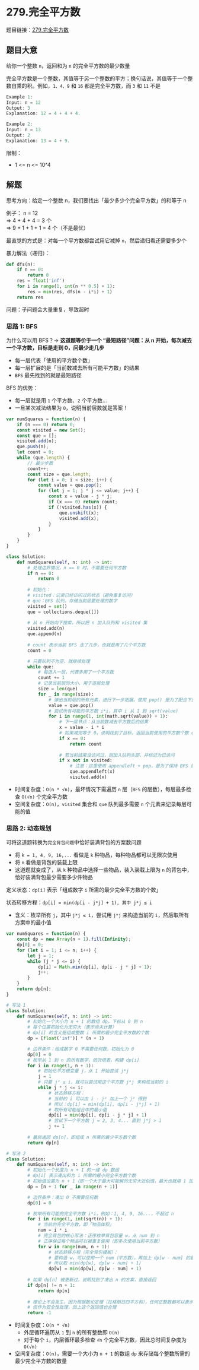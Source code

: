 # 279.完全平方数

题目链接：[279.完全平方数](https://leetcode.cn/problems/perfect-squares/)

## 题目大意

给你一个整数 `n`，返回和为 `n` 的完全平方数的最少数量 

完全平方数是一个整数，其值等于另一个整数的平方；换句话说，其值等于一个整数自乘的积。例如，`1、4、9` 和 `16` 都是完全平方数，而 `3` 和 `11` 不是

```js
Example 1:
Input: n = 12
Output: 3
Explanation: 12 = 4 + 4 + 4.

Example 2:
Input: n = 13
Output: 2
Explanation: 13 = 4 + 9.
```

限制：
- 1 <= n <= 10^4

## 解题

思考方向：给定一个整数 n，我们要找出「最少多少个完全平方数」的和等于 n

例子：
n = 12  
=> 4 + 4 + 4 = 3 个  
=> 9 + 1 + 1 + 1 = 4 个（不是最优）

最直觉的方式是：对每一个平方数都尝试用它减掉 `n`，然后递归看还需要多少个

暴力解法（递归）：

```python
def dfs(n):
    if n == 0:
        return 0
    res = float('inf')
    for i in range(1, int(n ** 0.5) + 1):
        res = min(res, dfs(n - i*i) + 1)
    return res
```

问题：子问题会大量重复，导致超时

### 思路 1: BFS

为什么可以用 BFS？-> **这道题等价于一个 “最短路径”问题：从 n 开始，每次减去一个平方数，目标是走到 0，问最少走几步**
- 每一层代表「使用的平方数个数」
- 每一层扩展的是「当前数减去所有可能平方数」的结果
- `BFS` 最先找到的就是最短路径

BFS 的优势：
- 每一层就是用 `1` 个平方数、`2` 个平方数…
- 一旦某次减法结果为 `0`，说明当前层数就是答案！

```js
var numSquares = function(n) {
    if (n === 0) return 0;
    const visited = new Set();
    const que = [];
    visited.add(n);
    que.push(n);
    let count = 0;
    while (que.length) {
        // 最少步数
        count++;
        const size = que.length;
        for (let i = 0; i < size; i++) {
            const value = que.pop();
            for (let j = 1; j * j <= value; j++) {
                const x = value - j * j;
                if (x === 0) return count;
                if (!visited.has(x)) {
                    que.unshift(x);
                    visited.add(x);
                }
            }
        }
    }
}
```
```python
class Solution:
    def numSquares(self, n: int) -> int:
        # 处理边界情况，n == 0 时，不需要任何平方数
        if n == 0:
            return 0
        
        # 初始化：
        # visited：记录已经访问过的状态（避免重复访问）
        # que：BFS 队列，存储当前层要处理的数字
        visited = set()
        que = collections.deque([])
        
        # 从 n 开始向下搜索，所以把 n 加入队列和 visited 集
        visited.add(n)
        que.append(n)
        
        # count 表示当前 BFS 走了几步，也就是用了几个平方数
        count = 0

        # 只要队列不为空，就继续处理
        while que:
            # 每进入一层，代表多用了一个平方数
            count += 1
            # 记录当前层的大小，用于逐层处理
            size = len(que)
            for _ in range(size):
                # 弹出当前层的所有元素，进行下一步拓展。使用 pop() 是为了配合下面的 appendleft() 保持 BFS 顺序
                value = que.pop()
                # 尝试所有可能的平方数 i*i，其中 i 从 1 到 sqrt(value)
                for i in range(1, int(math.sqrt(value)) + 1):
                    # 下一层节点：从当前数减去平方数后的结果
                    x = value - i * i
                    # 如果减完等于 0，说明找到了目标，返回当前使用的平方数个数 count
                    if x == 0:
                        return count
                    
                    # 若当前结果没访问过，则加入队列头部，并标记为已访问
                    if x not in visited:
                        # 注意：这里使用 appendleft + pop，是为了保持 BFS 的正确顺序（也可改为 popleft + append，等价但更易懂）
                        que.appendleft(x)
                        visited.add(x)
```

- 时间复杂度：`O(n * √n)`，最坏情况下需遍历 `n` 层（`BFS` 的层数），每层最多检查 `O(√n)` 个完全平方数
- 空间复杂度：`O(n)`，`visited` 集合和 `que` 队列最多需要 `n` 个元素来记录每层可能的值

### 思路 2: 动态规划

可将这道题转换为`完全背包问题`中恰好装满背包的方案数问题
- 将 `k = 1, 4, 9, 16,...` 看做是 `k` 种物品，每种物品都可以无限次使用
- 将 `n` 看做是背包的装载上限
- 这道题就变成了，从 `k` 种物品中选择一些物品，装入装载上限为 `n` 的背包中，恰好装满背包最少需要多少件物品

定义状态：`dp[i]` 表示「组成数字 `i` 所需的最少完全平方数的个数」

状态转移方程：`dp[i] = min(dp[i - j*j] + 1), 其中 j*j ≤ i`
- 含义：枚举所有 `j`，其中 `j*j ≤ i`，尝试用 `j*j` 来构造当前的 `i`，然后取所有方案中的最小值

```js
var numSquares = function(n) {
    const dp = new Array(n + 1).fill(Infinity);
    dp[0] = 0;
    for (let i = 1; i <= n; i++) {
        let j = 1;
        while (j * j <= i) {
            dp[i] = Math.min(dp[i], dp[i - j * j] + 1);
            j++;
        }
    }
    return dp[n];
}
```
```python
# 写法 1
class Solution:
    def numSquares(self, n: int) -> int:
        # 初始化一个大小为 n + 1 的数组 dp，下标从 0 到 n
        # 每个位置初始化为无穷大（表示尚未计算）
        # dp[i] 的含义是组成整数 i 所需的最少完全平方数的个数
        dp = [float('inf')] * (n + 1)

        # 边界条件：组成数字 0 不需要任何数，初始化为 0
        dp[0] = 0
        # 枚举从 1 到 n 的所有数字，依次填表，构建 dp[i]
        for i in range(1, n + 1):
            # 初始化平方根变量 j，从 1 开始尝试 j*j
            j = 1
            # 只要 j² ≤ i，就可以尝试用这个平方数 j*j 来构成当前的 i
            while j * j <= i:
                # 状态转移方程：
                # 当前的 i 可以由 i - j² 加上一个 j² 得到
                # 所以：dp[i] = min(dp[i], dp[i - j*j] + 1)
                # 取所有可能组合中的最小值
                dp[i] = min(dp[i], dp[i - j * j] + 1)
                # 尝试下一个平方数 j = 2, 3, 4... 直到 j*j > i
                j += 1
        
        # 最后返回 dp[n]，即组成 n 所需的最少平方数个数
        return dp[n]

# 写法 2
class Solution:
    def numSquares(self, n: int) -> int:
        # 初始化一个长度为 n + 1 的一维 dp 数组
        # dp[i] 表示凑出和为 i 所需的最小完全平方数个数
        # 初始值设置为 n + 1（即一个大于最大可能解的无穷大近似值，最大也就用 1 加 n 次）
        dp = [n + 1 for _ in range(n + 1)]

        # 边界条件：凑出 0 不需要任何数
        dp[0] = 0

        # 枚举所有可能的完全平方数 i*i，例如：1, 4, 9, 16...，不超过 n
        for i in range(1, int(sqrt(n)) + 1):
            # 当前的完全平方数，即「物品体积」
            num = i * i
            # 完全背包的核心写法：正序枚举背包容量 w，从 num 到 n
            # 正序保证每个物品可以被重复使用（即多次使用当前平方数）
            for w in range(num, n + 1):
                # 状态转移方程（完全背包模板）：
                # 要构造 w，可以使用一个 num（平方数），再加上 dp[w - num] 的最优解
                # 所以取 min(dp[w], dp[w - num] + 1)
                dp[w] = min(dp[w], dp[w - num] + 1)
        
        # 如果 dp[n] 被更新过，说明找到了凑出 n 的方案，直接返回
        if dp[n] != n + 1:
            return dp[n]
        
        # 理论上不会发生，因为根据数论定理（拉格朗日四平方和），任何正整数都可以表示为最多 4 个平方数之和
        # 但作为安全性处理，加上这个返回值也合理
        return -1
```

- 时间复杂度：`O(n * √n)`
  - 外层循环遍历从 `1` 到 `n` 的所有整数即 `O(n)`
  - 对于每个 `i`，内层循环最多检查 `√n` 个完全平方数，因此总时间复杂度为 `O(√n)`
- 空间复杂度：`O(n)`，需要一个大小为 `n + 1` 的数组 `dp` 来存储每个整数所需的最少完全平方数的数量